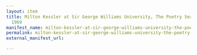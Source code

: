 ```yaml
---
layout: item
title: Milton Kessler at Sir George Williams University, The Poetry Series, 14 November
  1969
manifest_name: milton-kessler-at-sir-george-williams-university-the-poetry-series-14-november-1969
permalink: milton-kessler-at-sir-george-williams-university-the-poetry-series-14-november-1969
external_manifest_url: 

---
```

<!-- Add an essay or interpretive material below this line,
using HTML or markdown.  Do not modify this file above this line -->
